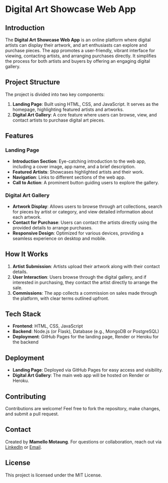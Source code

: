 # Digital Art Showcase Web App

## Introduction

The **Digital Art Showcase Web App** is an online platform where digital artists can display their artwork, and art enthusiasts can explore and purchase pieces. The app promotes a user-friendly, vibrant interface for viewing, contacting artists, and arranging purchases directly. It simplifies the process for both artists and buyers by offering an engaging digital gallery.

## Project Structure

The project is divided into two key components:
1. **Landing Page**: Built using HTML, CSS, and JavaScript. It serves as the homepage, highlighting featured artists and artworks.
2. **Digital Art Gallery**: A core feature where users can browse, view, and contact artists to purchase digital art pieces.

## Features

### Landing Page

- **Introduction Section**: Eye-catching introduction to the web app, including a cover image, app name, and a brief description.
- **Featured Artists**: Showcases highlighted artists and their work.
- **Navigation**: Links to different sections of the web app.
- **Call to Action**: A prominent button guiding users to explore the gallery.

### Digital Art Gallery

- **Artwork Display**: Allows users to browse through art collections, search for pieces by artist or category, and view detailed information about each artwork.
- **Contact for Purchase**: Users can contact the artists directly using the provided details to arrange purchases.
- **Responsive Design**: Optimized for various devices, providing a seamless experience on desktop and mobile.

## How It Works

1. **Artist Submission**: Artists upload their artwork along with their contact details.
2. **User Interaction**: Users browse through the digital gallery, and if interested in purchasing, they contact the artist directly to arrange the sale.
3. **Commissions**: The app collects a commission on sales made through the platform, with clear terms outlined upfront.

## Tech Stack

- **Frontend**: HTML, CSS, JavaScript
- **Backend**: Node.js (or Flask), Database (e.g., MongoDB or PostgreSQL)
- **Deployment**: GitHub Pages for the landing page, Render or Heroku for the backend

## Deployment

- **Landing Page**: Deployed via GitHub Pages for easy access and visibility.
- **Digital Art Gallery**: The main web app will be hosted on Render or Heroku.

## Contributing
Contributions are welcome! Feel free to fork the repository, make changes, and submit a pull request.

## Contact
Created by **Mamello Motaung**. For questions or collaboration, reach out via [LinkedIn](#) or [Email](#).

## License
This project is licensed under the MIT License.
